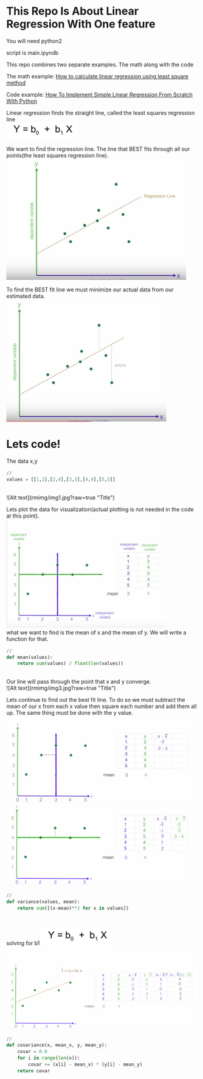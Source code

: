 # This Repo Is About Linear Regression With One feature

You will need python2<br />

script is main.ipyndb<br />

This repo combines two separate examples. The math along with the code<br />

The math example:
[How to calculate linear regression using least square method](https://www.youtube.com/watch?v=JvS2triCgOY&t=343s "How to calculate linear regression using least square method")

Code example:
[How To Implement Simple Linear Regression From Scratch With Python](http://machinelearningmastery.com/implement-simple-linear-regression-scratch-python/ "How To Implement Simple Linear Regression From Scratch With Python")<br />

Linear regression finds the straight line, called the least squares regression line<br />
![Alt text](rmimg/img6.jpg?raw=true "Title")<br />

We want to find the regression line. The line that BEST fits through all our points(the least squares regression line).
![Alt text](rmimg/img4.jpg?raw=true "Title")<br />

To find the BEST fit line we must minimize our actual data from our estimated data.
![Alt text](rmimg/img5.jpg?raw=true "Title")<br />


# Lets code!

The data x,y
```python
//
values = [[1,2],[2,4],[3,5],[4,4],[5,5]]
```
<br />
![Alt text](rmimg/img1.jpg?raw=true "Title")<br />


Lets plot the data for visualization(actual plotting is not needed in the code at this point).
![Alt text](rmimg/img2.jpg?raw=true "Title")<br />
what we want to find is the mean of x and the mean of y.
We will write a function for that. 
```python
//
def mean(values):
    return sum(values) / float(len(values))     
```
<br />
Our line will pass through the point that x and y converge. <br />
![Alt text](rmimg/img3.jpg?raw=true "Title")

Lets continue to find out the best fit line. To do so we must subtract the mean of our x from each x value then square each number and add them all up. The same thing must be done with the y value. <br />
![Alt text](rmimg/im7.jpg?raw=true "Title")<br />
![Alt text](rmimg/img8.jpg?raw=true "Title")<br />

```python
//
def variance(values, mean):
    return sum([(x-mean)**2 for x in values])   
```
<br />

solving for b1
![Alt text](rmimg/img6.jpg?raw=true "Title")<br />
![Alt text](rmimg/img9.jpg?raw=true "Title")<br />
```python
//
def covariance(x, mean_x, y, mean_y):
    covar = 0.0
    for i in range(len(x)):
        covar += (x[i] - mean_x) * (y[i] - mean_y)
    return covar
```
